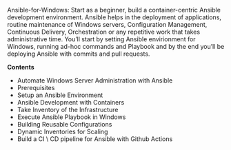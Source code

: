    Ansible-for-Windows:  Start as a beginner, build a container-centric Ansible development environment. Ansible helps in the deployment of applications, routine maintenance of Windows servers, Configuration Management, Continuous Delivery, Orchestration or any repetitive work that takes administrative time. You’ll start by setting Ansible envirionment for Windows, running ad-hoc commands and Playbook and by the end you’ll be deploying Ansible with commits and pull requests.
   

**Contents**

* Automate Windows Server Administration with Ansible	
* Prerequisites	
* Setup an Ansible Environment	
* Ansible Development with Containers	
* Take Inventory of the Infrastructure		
* Execute Ansible Playbook in Windows	
* Building Reusable Configurations 
* Dynamic Inventories for Scaling
* Build a CI \ CD pipeline for Ansible with Github Actions
